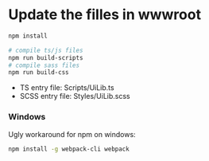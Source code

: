 # Update the filles in wwwroot
``` bash
npm install

# compile ts/js files
npm run build-scripts
# compile sass files
npm run build-css
```
* TS entry file: Scripts/UiLib.ts
* SCSS entry file: Styles/UiLib.scss

### Windows
Ugly workaround for npm on windows:
``` bash
npm install -g webpack-cli webpack
```
